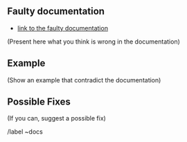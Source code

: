 ## Faulty documentation 

- [link to the faulty documentation]($PATH_TO_DOC)

(Present here what you think is wrong in the documentation)

## Example 

(Show an example that contradict the documentation)

## Possible Fixes

(If you can, suggest a possible fix)


/label ~docs